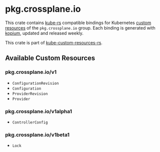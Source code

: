 <!--
SPDX-FileCopyrightText: The kube-custom-resources-rs Authors
SPDX-License-Identifier: 0BSD
 -->

# pkg.crossplane.io

This crate contains [kube-rs](https://kube.rs/) compatible bindings for Kubernetes [custom resources](https://kubernetes.io/docs/tasks/extend-kubernetes/custom-resources/custom-resource-definitions/) of the `pkg.crossplane.io` group. Each binding is generated with [kopium](https://github.com/kube-rs/kopium), updated and released weekly.

This crate is part of [kube-custom-resources-rs](https://github.com/metio/kube-custom-resources-rs).

## Available Custom Resources

### pkg.crossplane.io/v1
- `ConfigurationRevision`
- `Configuration`
- `ProviderRevision`
- `Provider`
### pkg.crossplane.io/v1alpha1
- `ControllerConfig`
### pkg.crossplane.io/v1beta1
- `Lock`
